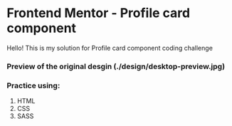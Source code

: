 # Frontend Mentor - Profile card component


Hello! This is my solution for Profile card component coding challenge


### Preview of the original desgin (./design/desktop-preview.jpg)


### Practice using:
1. HTML
2. CSS
3. SASS